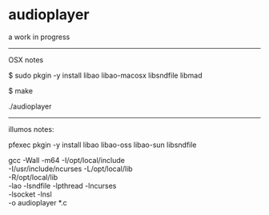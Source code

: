 audioplayer
===========

a work in progress


------------------------------------------------------------
OSX notes

$ sudo pkgin -y install libao libao-macosx libsndfile libmad

$ make

./audioplayer

------------------------------------------------------------
illumos notes:

pfexec pkgin -y install libao libao-oss libao-sun libsndfile

gcc -Wall -m64 -I/opt/local/include \
    -I/usr/include/ncurses -L/opt/local/lib \
    -R/opt/local/lib \
    -lao -lsndfile -lpthread -lncurses \
    -lsocket  -lnsl \
    -o audioplayer *.c

